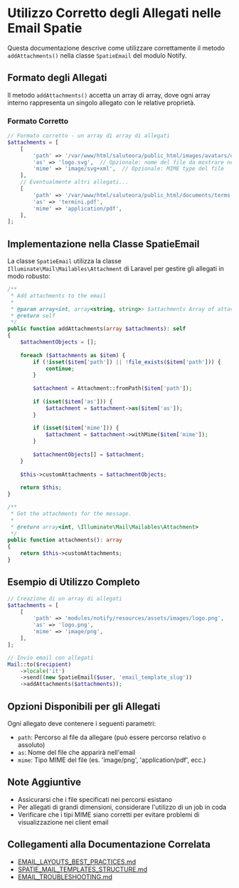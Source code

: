 # Utilizzo Corretto degli Allegati nelle Email Spatie

Questa documentazione descrive come utilizzare correttamente il metodo `addAttachments()` nella classe `SpatieEmail` del modulo Notify.

## Formato degli Allegati

Il metodo `addAttachments()` accetta un array di array, dove ogni array interno rappresenta un singolo allegato con le relative proprietà.

### Formato Corretto

```php
// Formato corretto - un array di array di allegati
$attachments = [
    [
        'path' => '/var/www/html/saluteora/public_html/images/avatars/default-3.svg',
        'as' => 'logo.svg',  // Opzionale: nome del file da mostrare nell'email
        'mime' => 'image/svg+xml',  // Opzionale: MIME type del file
    ],
    // Eventualmente altri allegati...
    [
        'path' => '/var/www/html/saluteora/public_html/documents/terms.pdf',
        'as' => 'termini.pdf',
        'mime' => 'application/pdf',
    ],
];
```

## Implementazione nella Classe SpatieEmail

La classe `SpatieEmail` utilizza la classe `Illuminate\Mail\Mailables\Attachment` di Laravel per gestire gli allegati in modo robusto:

```php
/**
 * Add attachments to the email
 *
 * @param array<int, array<string, string>> $attachments Array of attachment data
 * @return self
 */
public function addAttachments(array $attachments): self
{
    $attachmentObjects = [];
    
    foreach ($attachments as $item) {
        if (!isset($item['path']) || !file_exists($item['path'])) {
            continue;
        }
        
        $attachment = Attachment::fromPath($item['path']);
        
        if (isset($item['as'])) {
            $attachment = $attachment->as($item['as']);
        }
        
        if (isset($item['mime'])) {
            $attachment = $attachment->withMime($item['mime']);
        }
        
        $attachmentObjects[] = $attachment;
    }
    
    $this->customAttachments = $attachmentObjects;
    
    return $this;
}

/**
 * Get the attachments for the message.
 *
 * @return array<int, \Illuminate\Mail\Mailables\Attachment>
 */
public function attachments(): array
{
    return $this->customAttachments;
}
```

## Esempio di Utilizzo Completo

```php
// Creazione di un array di allegati
$attachments = [
    [
        'path' => 'modules/notify/resources/assets/images/logo.png',
        'as' => 'logo.png',
        'mime' => 'image/png',
    ],
];

// Invio email con allegati
Mail::to($recipient)
    ->locale('it')
    ->send((new SpatieEmail($user, 'email_template_slug'))
    ->addAttachments($attachments));
```

## Opzioni Disponibili per gli Allegati

Ogni allegato deve contenere i seguenti parametri:

- `path`: Percorso al file da allegare (può essere percorso relativo o assoluto)
- `as`: Nome del file che apparirà nell'email
- `mime`: Tipo MIME del file (es. 'image/png', 'application/pdf', ecc.)

## Note Aggiuntive

- Assicurarsi che i file specificati nei percorsi esistano
- Per allegati di grandi dimensioni, considerare l'utilizzo di un job in coda
- Verificare che i tipi MIME siano corretti per evitare problemi di visualizzazione nei client email

## Collegamenti alla Documentazione Correlata

- [EMAIL_LAYOUTS_BEST_PRACTICES.md](../mail-templates/EMAIL_LAYOUTS_BEST_PRACTICES.md)
- [SPATIE_MAIL_TEMPLATES_STRUCTURE.md](../mail-templates/SPATIE_MAIL_TEMPLATES_STRUCTURE.md)
- [EMAIL_TROUBLESHOOTING.md](./EMAIL_TROUBLESHOOTING.md)
